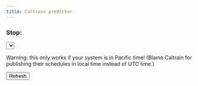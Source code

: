 ```yaml
---
title: Caltrain predictor
---
```


<script src="https://cdn.rawgit.com/dcodeIO/protobuf.js/6.8.6/dist/protobuf.js"></script>


<script>

const token_missing_digits = "fec746b0-1c28-4c01-bf1c-8320c2a2";
var my_token;
var feed_parser;

var stop_id_to_name = {};
var name_to_stop_ids = {};
var train_id_to_schedule = {};
var rt_updates = [];

function getToken() {
  var last_4_chars = window.prompt("Enter the last 4 characters of the token:", "");
  my_token = token_missing_digits + last_4_chars;
}

function queryAPI(url, additional_params) {
  return new Promise((resolve, reject) => {
    var query_url = new URL(url);
    query_url.searchParams.set("api_key", my_token);
    query_url.searchParams.set("operator_id", "CT");
    Object.keys(additional_params).forEach((key) => {
      query_url.searchParams.set(key, additional_params[key]);
    });

    var http_request = new XMLHttpRequest();
    http_request.open("GET", query_url.toString());
    http_request.onload = () => { resolve(http_request) };
    http_request.send();
  });
}

function arrayify(obj) {
  if (obj === undefined) {
    return [];
  }
  if (Array.isArray(obj)) {
    return obj;
  }
  return [obj];
}

function timeStringToDate(time_string, date_offset) {
  // Convert a time, like 15:12:00, into a Date object, assuming today by default.
  const hhmmss = time_string.split(":");
  const hours = parseInt(hhmmss[0]);
  var minutes = parseInt(hhmmss[1]);
  const seconds = parseInt(hhmmss[2]);

  // Use the DaysOffset field in the Departure, plus the current time, to figure
  // out what day it is.
  var scheduled_departure = new Date();
  scheduled_departure.setDate(scheduled_departure.getDate() + date_offset);
  scheduled_departure.setHours(hours);
  scheduled_departure.setMinutes(minutes);
  scheduled_departure.setSeconds(seconds);
  return scheduled_departure;

}

// Sadly, the gtfs-rt (realtime) API has enough quirks that we can't reuse 
// queryAPI.
function getFeed() {
  return new Promise((resolve, reject) => {
    var query_url = new URL("http://api.511.org/Transit/TripUpdates");
    query_url.searchParams.set("api_key", my_token);
    query_url.searchParams.set("agency", "CT");

    var http_request = new XMLHttpRequest();
    http_request.open("GET", query_url.toString());
    http_request.responseType = "arraybuffer";
    http_request.onload = () => { resolve(http_request) };
    http_request.send();
  });
}

function decodeStops(http_request) {
  // This response is JSON.
  const json_response = JSON.parse(http_request.response);
  const all_stops = json_response.Contents.dataObjects.ScheduledStopPoint;
  stop_id_to_name = {};
  name_to_stop_ids = {};
  for (stop of all_stops) {
    stop_id_to_name[stop.id] = stop.Name;
    if (stop.Name in name_to_stop_ids) {
      name_to_stop_ids[stop.Name].push(stop.id);
    } else {
      name_to_stop_ids[stop.Name] = [stop.id];

    }
  }
}

function decodeFeed(http_request) {
  // This response is a wire-formatted protobuf.
  var trip_updates = feed_parser.decode(new Uint8Array(http_request.response));
  console.log(trip_updates);
  rt_updates = [];
  for (entity of trip_updates.entity) {
    if (entity.tripUpdate === undefined) {
        continue;
    }
    rt_updates.push(entity.tripUpdate);
  }
};

function decodeLines(http_request) {
  // This response is JSON.
  const json_response = JSON.parse(http_request.response);
  lines = [];
  for (line of json_response) {
    lines.push(line.Id);
  }
  return lines;
}

function getTimetables(line_ids) {
  promises = [];
  for (line_id of line_ids) {
    promises.push(
      queryAPI("http://api.511.org/Transit/timetable", {"line_id": line_id}));
  }
  return Promise.all(promises);
}

function decodeTimetables(timetable_requests) {
  train_id_to_schedule = {};
  for (request of timetable_requests) {
    const json_obj = JSON.parse(request.response);
    for (train_type of arrayify(json_obj.Content.TimetableFrame)) {
      // For some reason, ServiceJourney is not an array when there's only one.
      for (train of arrayify(train_type.vehicleJourneys.ServiceJourney)) {
        const train_id = train.id;
        train_id_to_schedule[train_id] = {};
        for (stop of train.calls.Call) {
          train_id_to_schedule[train_id][stop.ScheduledStopPointRef.ref] = stop;
        }
      }
    }
  }
}

function populateStopDropdown() {
  // Put the stops in id order in the dropdown menu.
  var select = document.getElementById('stop-select');
  var names_done = {};
  Object.keys(stop_id_to_name).sort().forEach((stop_id) => {
    const name = stop_id_to_name[stop_id];
    if (name in names_done) {
      return;
    }
    names_done[name] = true;
    var option = document.createElement('option');
    option.value = option.text = name;
    select.add(option);
  });
}

function updateStop() {
  var info_div = document.getElementById('info');
  info_div.innerHTML = ''

  var select = document.getElementById('stop-select');
  const our_ids = name_to_stop_ids[select.value];
  for (update of rt_updates) {
    if (! update.vehicle.id in train_id_to_schedule) {
      console.log("vehicle " + update.vehicle.id + " not found in schedule");
      continue;
    }
    const schedule = train_id_to_schedule[update.vehicle.id];
    // Find our stop.
    our_stop = undefined;
    for (predicted_stop of update.stopTimeUpdate) {
      if (our_ids.includes(predicted_stop.stopId)) {
        our_stop = predicted_stop;
        break;
      }
    }
    if (our_stop === undefined) {
      // This is normal - it means the train has already passed our station.
      continue;
    }

    // First figure out how late this train is, by looking at the scheduled arrival
    // to the station it's about to arrive in.
    const first_stop = update.stopTimeUpdate[0];
    if (! first_stop.stopId in schedule) {
      console.log("stop " + first_stop.stopId + " not found in schedule");
      continue;
    }
    const first_scheduled_stop = schedule[first_stop.stopId];
    const first_scheduled_time = timeStringToDate(
      first_scheduled_stop.Departure.Time, 
      parseInt(first_scheduled_stop.Departure.DaysOffset));

    // Finally, we can figure out how late this train is going to be.
    const first_predicted_time = new Date(first_stop.departure.time * 1000);
    const lateness = first_predicted_time - first_scheduled_time;
    const lateness_mins = Math.round(lateness / 1000 / 60);

    // Now, find the scheduled arrival at our station.
    const our_scheduled_stop = schedule[our_stop.stopId];
    if (our_scheduled_stop === undefined) {
      // This should actually never happen.
      console.log("our stop " + our_stop.stopId + " not found in schedule");
      continue;
    }
    const our_scheduled_time = timeStringToDate(
      our_scheduled_stop.Departure.Time,
      parseInt(our_scheduled_stop.Departure.DaysOffset));
    const our_predicted_time = new Date(our_stop.departure.time * 1000);
    var our_predicted_time_2 = new Date(our_scheduled_time.getTime());
    our_predicted_time_2.setMinutes(our_predicted_time_2.getMinutes() + lateness_mins);

    // Summarize all of this information and write it out.
    var train_info_div = document.createElement('div');
    train_info_div.innerHTML += '<h3> Train ' + update.vehicle.id + ' </h3>';
    train_info_div.innerHTML += '<p> Scheduled: ' + our_scheduled_time.toLocaleTimeString()
      + ' <br /> Caltrain prediction: ' + our_predicted_time.toLocaleTimeString()
      + ' <br /> My prediction: ' + our_predicted_time_2.toLocaleTimeString() + '</p>';
    train_info_div.innerHTML += '<p> Next stop: ' + stop_id_to_name[first_stop.stopId] + '</p>';
    train_info_div.innerHTML += '<p> Scheduled: ' + first_scheduled_time.toLocaleTimeString()
      + ' <br /> Actual: ' + first_predicted_time.toLocaleTimeString()
      + ' <br /> (' + lateness_mins + ' minutes late) </p>';

    info_div.appendChild(train_info_div);
  }
}

function reloadRealtime() {
  getFeed().then(decodeFeed).then(updateStop);
}

function main() {
  getToken();
  var get_stops_promise = queryAPI("http://api.511.org/Transit/Stops", false, {})
    .then(decodeStops);
  var get_schedule_promise = queryAPI("http://api.511.org/Transit/lines", false, {})
    .then(decodeLines)
    .then(getTimetables)
    .then(decodeTimetables);

  const load_promise = protobuf.load("/511/gtfs-realtime.proto").then((root) => {
    feed_parser = root.lookupType("transit_realtime.FeedMessage");
  });
  var get_feed_promise = load_promise.then(getFeed).then(decodeFeed);
  Promise.all([get_stops_promise, get_schedule_promise, get_feed_promise])
    .then(populateStopDropdown);
}

main();

</script>

<h3>Stop:</h3>
<select id="stop-select" onchange="updateStop()">
</select>

<p>
Warning: this only works if your system is in Pacific time!
(Blame Caltrain for publishing their schedules in local time instead of UTC time.)
</p>

<p> <button onclick="reloadRealtime()"> Refresh </button> </p>
<div id="info"/>

